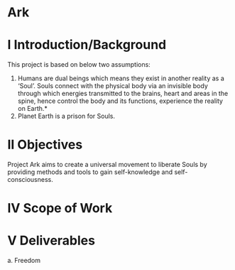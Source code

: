 # Ark
# I Introduction/Background
 This project is based on below two assumptions:
  1.	Humans are dual beings which means they exist in another reality as a ‘Soul’. Souls connect with the physical body via an invisible body through which energies transmitted to the brains, heart and areas in the spine, hence control the body and its functions, experience the reality on Earth.*
  2.	Planet Earth is a prison for Souls.
# II Objectives
 Project Ark aims to create a universal movement to liberate Souls by providing methods and tools to gain self-knowledge and self-consciousness.
# IV Scope of Work
# V Deliverables
 a. Freedom
